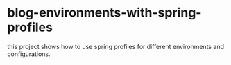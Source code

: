 # blog-environments-with-spring-profiles
this project shows how to use spring profiles for different environments and configurations.
